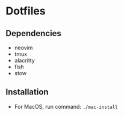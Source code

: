 # Dotfiles

## Dependencies
- neovim
- tmux
- alacritty
- fish
- stow

## Installation
- For MacOS, run command: `./mac-install`
